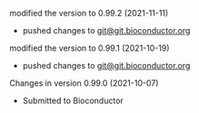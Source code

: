 modified the version to 0.99.2 (2021-11-11)
+ pushed changes to git@git.bioconductor.org

modified the version to 0.99.1 (2021-10-19)
+ pushed changes to git@git.bioconductor.org

Changes in version 0.99.0 (2021-10-07)
+ Submitted to Bioconductor
